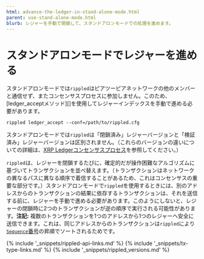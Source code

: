 ```yaml
---
html: advance-the-ledger-in-stand-alone-mode.html
parent: use-stand-alone-mode.html
blurb: レジャーを手動で閉鎖して、スタンドアロンモードでの処理を進めます。
---
```

# スタンドアロンモードでレジャーを進める

スタンドアロンモードでは`rippled`はピアツーピアネットワークの他のメンバーと通信せず、またコンセンサスプロセスに参加しません。このため、[ledger_acceptメソッド][]を使用してレジャーインデックスを手動で進める必要があります。

```
rippled ledger_accept --conf=/path/to/rippled.cfg
```

スタンドアロンモードでは`rippled`は「閉鎖済み」レジャーバージョンと「検証済み」レジャーバージョンは区別されません。（これらのバージョンの違いについての詳細は、[XRP Ledgerコンセンサスプロセス](consensus.html)を参照してください。）

`rippled`は、レジャーを閉鎖するたびに、確定的だが操作困難なアルゴリズムに基づいてトランザクションを並べ替えます。（トランザクションはネットワークの異なるパスに異なる順序で着信することがあるため、これはコンセンサスの重要な部分です。）スタンドアロンモードで`rippled`を使用するときには、別のアドレスからのトランザクションの結果に依存するトランザクションは、それを送信する前に、レジャーを手動で進める必要があります。このようにしないと、レジャーの閉鎖時に2つのトランザクションが逆の順序で実行される可能性があります。**注記:** 複数のトランザクションを1つのアドレスから1つのレジャーへ安全に送信できます。これは、同じアドレスからのトランザクションは`rippled`により[`Sequence`番号](transaction-common-fields.html)の昇順でソートされるためです。


<!--{# common link defs #}-->
{% include '_snippets/rippled-api-links.md' %}
{% include '_snippets/tx-type-links.md' %}
{% include '_snippets/rippled_versions.md' %}
